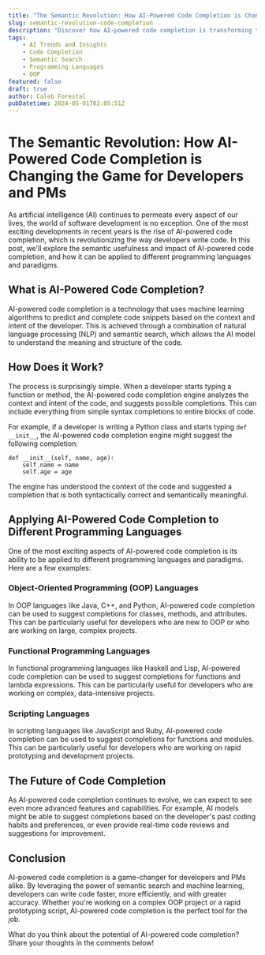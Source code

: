```yaml
---
title: "The Semantic Revolution: How AI-Powered Code Completion is Changing the Game for Developers and PMs"
slug: semantic-revolution-code-completion
description: "Discover how AI-powered code completion is transforming the way developers write code, and how it can be applied to different programming languages and paradigms."
tags: 
    - AI Trends and Insights 
    - Code Completion 
    - Semantic Search 
    - Programming Languages 
    - OOP
featured: false
draft: true
author: Caleb Forestal
pubDatetime: 2024-05-01T02:05:51Z
---
```


The Semantic Revolution: How AI-Powered Code Completion is Changing the Game for Developers and PMs
================================================================================

As artificial intelligence (AI) continues to permeate every aspect of our lives, the world of software development is no exception. One of the most exciting developments in recent years is the rise of AI-powered code completion, which is revolutionizing the way developers write code. In this post, we'll explore the semantic usefulness and impact of AI-powered code completion, and how it can be applied to different programming languages and paradigms.

What is AI-Powered Code Completion?
-----------------------------------

AI-powered code completion is a technology that uses machine learning algorithms to predict and complete code snippets based on the context and intent of the developer. This is achieved through a combination of natural language processing (NLP) and semantic search, which allows the AI model to understand the meaning and structure of the code.

How Does it Work?
-----------------

The process is surprisingly simple. When a developer starts typing a function or method, the AI-powered code completion engine analyzes the context and intent of the code, and suggests possible completions. This can include everything from simple syntax completions to entire blocks of code.

For example, if a developer is writing a Python class and starts typing `def __init__`, the AI-powered code completion engine might suggest the following completion:
```
def __init__(self, name, age):
    self.name = name
    self.age = age
```
The engine has understood the context of the code and suggested a completion that is both syntactically correct and semantically meaningful.

Applying AI-Powered Code Completion to Different Programming Languages
-------------------------------------------------------------------

One of the most exciting aspects of AI-powered code completion is its ability to be applied to different programming languages and paradigms. Here are a few examples:

### Object-Oriented Programming (OOP) Languages

In OOP languages like Java, C++, and Python, AI-powered code completion can be used to suggest completions for classes, methods, and attributes. This can be particularly useful for developers who are new to OOP or who are working on large, complex projects.

### Functional Programming Languages

In functional programming languages like Haskell and Lisp, AI-powered code completion can be used to suggest completions for functions and lambda expressions. This can be particularly useful for developers who are working on complex, data-intensive projects.

### Scripting Languages

In scripting languages like JavaScript and Ruby, AI-powered code completion can be used to suggest completions for functions and modules. This can be particularly useful for developers who are working on rapid prototyping and development projects.

The Future of Code Completion
-----------------------------

As AI-powered code completion continues to evolve, we can expect to see even more advanced features and capabilities. For example, AI models might be able to suggest completions based on the developer's past coding habits and preferences, or even provide real-time code reviews and suggestions for improvement.

Conclusion
----------

AI-powered code completion is a game-changer for developers and PMs alike. By leveraging the power of semantic search and machine learning, developers can write code faster, more efficiently, and with greater accuracy. Whether you're working on a complex OOP project or a rapid prototyping script, AI-powered code completion is the perfect tool for the job.

What do you think about the potential of AI-powered code completion? Share your thoughts in the comments below!